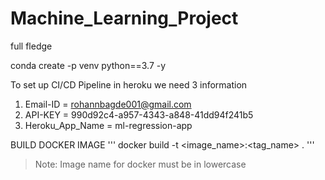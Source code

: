 # Machine_Learning_Project
full fledge 


conda create -p venv python==3.7 -y


To set up CI/CD Pipeline in heroku we need 3 information

1. Email-ID = rohannbagde001@gmail.com
2. API-KEY = 990d92c4-a957-4343-a848-41dd94f241b5
3. Heroku_App_Name = ml-regression-app

BUILD DOCKER IMAGE
'''
docker build -t <image_name>:<tag_name> .
'''
> Note: Image name for docker must be in lowercase


